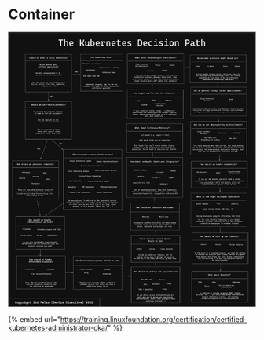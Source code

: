 # Container





![](../.gitbook/assets/Kubernetes.jpeg)

{% embed url="https://training.linuxfoundation.org/certification/certified-kubernetes-administrator-cka/" %}
